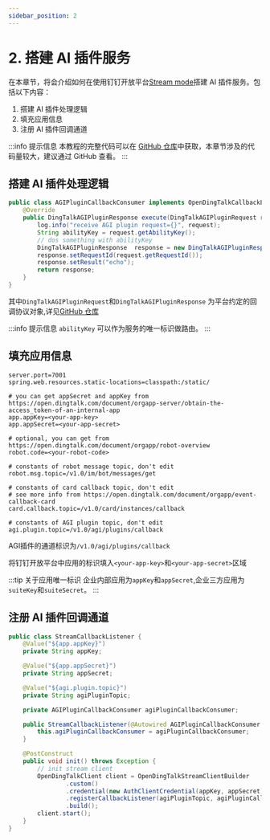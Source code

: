```yaml
---
sidebar_position: 2
---
```


# 2. 搭建 AI 插件服务

在本章节，将会介绍如何在使用钉钉开放平台[Stream mode](https://open-dingtalk.github.io/developerpedia/docs/learn/stream/overview)搭建 AI 插件服务。包括以下内容：
1. 搭建 AI 插件处理逻辑
2. 填充应用信息
3. 注册 AI 插件回调通道

:::info 提示信息
本教程的完整代码可以在 [GitHub 仓库](https://github.com/open-dingtalk/dingtalk-stream-sdk-java-quick-start)中获取，本章节涉及的代码量较大，建议通过 GitHub 查看。
:::


## 搭建 AI 插件处理逻辑
```java title="AGIPluginCallbackConsumer.java" showLineNumbers
public class AGIPluginCallbackConsumer implements OpenDingTalkCallbackListener<DingTalkAGIPluginRequest, DingTalkAGIPluginResponse> {
    @Override
    public DingTalkAGIPluginResponse execute(DingTalkAGIPluginRequest request) {
        log.info("receive AGI plugin request={}", request);
        String abilityKey = request.getAbilityKey();
        // dos something with abilityKey
        DingTalkAGIPluginResponse  response = new DingTalkAGIPluginResponse();
        response.setRequestId(request.getRequestId());
        response.setResult("echo");
        return response;
    }
}
```
其中`DingTalkAGIPluginRequest`和`DingTalkAGIPluginResponse` 为平台约定的回调协议对象,详见[GitHub 仓库](https://github.com/open-dingtalk/dingtalk-stream-sdk-java-quick-start/tree/main/src/main/java/org/example/model)

:::info 提示信息
`abilityKey` 可以作为服务的唯一标识做路由。
:::

## 填充应用信息
``` properties
server.port=7001
spring.web.resources.static-locations=classpath:/static/

# you can get appSecret and appKey from https://open.dingtalk.com/document/orgapp-server/obtain-the-access_token-of-an-internal-app
app.appKey=<your-app-key> 
app.appSecret=<your-app-secret>

# optional, you can get from https://open.dingtalk.com/document/orgapp/robot-overview
robot.code=<your-robot-code>

# constants of robot message topic, don't edit
robot.msg.topic=/v1.0/im/bot/messages/get

# constants of card callback topic, don't edit
# see more info from https://open.dingtalk.com/document/orgapp/event-callback-card
card.callback.topic=/v1.0/card/instances/callback

# constants of AGI plugin topic, don't edit
agi.plugin.topic=/v1.0/agi/plugins/callback

```
AGI插件的通道标识为`/v1.0/agi/plugins/callback`

将钉钉开放平台中应用的标识填入`<your-app-key>`和`<your-app-secret>`区域

:::tip 关于应用唯一标识
企业内部应用为`appKey`和`appSecret`,企业三方应用为`suiteKey`和`suiteSecret`。
:::

## 注册 AI 插件回调通道
```java title="StreamCallbackListener.java" showLineNumbers
public class StreamCallbackListener {
    @Value("${app.appKey}")
    private String appKey;

    @Value("${app.appSecret}")
    private String appSecret;

    @Value("${agi.plugin.topic}")
    private String agiPluginTopic;

    private AGIPluginCallbackConsumer agiPluginCallbackConsumer;

    public StreamCallbackListener(@Autowired AGIPluginCallbackConsumer agiPluginCallbackConsumer) {
        this.agiPluginCallbackConsumer = agiPluginCallbackConsumer;
    }

    @PostConstruct
    public void init() throws Exception {
        // init stream client
        OpenDingTalkClient client = OpenDingTalkStreamClientBuilder
                .custom()
                .credential(new AuthClientCredential(appKey, appSecret))
                .registerCallbackListener(agiPluginTopic, agiPluginCallbackConsumer)
                .build();
        client.start();
    }
}
```



